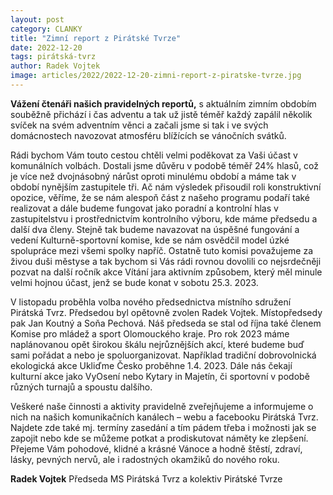 ```yaml
---
layout: post
category: CLANKY
title: "Zimní report z Pirátské Tvrze"
date: 2022-12-20
tags: pirátská-tvrz
author: Radek Vojtek
image: articles/2022/2022-12-20-zimni-report-z-piratske-tvrze.jpg
---
```

**Vážení čtenáři našich pravidelných reportů,** 
s aktuálním zimním obdobím souběžně přichází i čas adventu a tak už jistě téměř každý zapálil několik
svíček na svém adventním věnci a začali jsme si tak i ve svých domácnostech navozovat atmosféru
blížících se vánočních svátků.

Rádi bychom Vám touto cestou chtěli velmi poděkovat za Vaši účast v komunálních volbách. Dostali
jsme důvěru v podobě téměř 24% hlasů, což je více než dvojnásobný nárůst oproti minulému období a
máme tak v období nynějším zastupitele tři. Ač nám výsledek přisoudil roli konstruktivní opozice,
věříme, že se nám alespoň část z našeho programu podaří také realizovat a dále budeme fungovat jako
poradní a kontrolní hlas v zastupitelstvu i prostřednictvím kontrolního výboru, kde máme předsedu a další
dva členy. Stejně tak budeme navazovat na úspěšné fungování a vedení Kulturně-sportovní komise, kde
se nám osvědčil model úzké spolupráce mezi všemi spolky napříč. Ostatně tuto komisi považujeme za
živou duši městyse a tak bychom si Vás rádi rovnou dovolili co nejsrdečněji pozvat na další ročník akce
Vítání jara aktivním způsobem, který měl minule velmi hojnou účast, jenž se bude konat v sobotu 25.3.
2023.

V listopadu proběhla volba nového předsednictva místního sdružení Pirátská Tvrz. Předsedou byl
opětovně zvolen Radek Vojtek. Místopředsedy pak Jan Koutný a Soňa Pechová.
Náš předseda se stal od října také členem Komise pro mládež a sport Olomouckého kraje.
Pro rok 2023 máme naplánovanou opět širokou škálu nejrůznějších akcí, které budeme buď sami pořádat
a nebo je spoluorganizovat. Například tradiční dobrovolnická ekologická akce Ukliďme Česko proběhne
1.4. 2023. Dále nás čekají kulturní akce jako VyOsení nebo Kytary in Majetín, či sportovní v podobě
různých turnajů a spoustu dalšího.

Veškeré naše činnosti a aktivity pravidelně zveřejňujeme a informujeme o nich na našich komunikačních
kanálech – webu a facebooku Pirátská Tvrz. Najdete zde také mj. termíny zasedání a tím pádem třeba i
možnosti jak se zapojit nebo kde se můžeme potkat a prodiskutovat náměty ke zlepšení.
Přejeme Vám pohodové, klidné a krásné Vánoce a hodně štěstí, zdraví, lásky, pevných nervů, ale i
radostných okamžiků do nového roku.

**Radek Vojtek**
Předseda MS Pirátská Tvrz
a kolektiv Pirátské Tvrze
